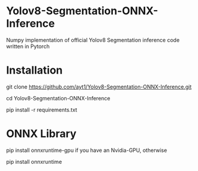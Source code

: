 # Yolov8-Segmentation-ONNX-Inference
Numpy implementation of official Yolov8 Segmentation inference code written in Pytorch

# Installation
git clone https://github.com/ayt1/Yolov8-Segmentation-ONNX-Inference.git

cd Yolov8-Segmentation-ONNX-Inference

pip install -r requirements.txt

# ONNX Library
pip install onnxruntime-gpu if you have an Nvidia-GPU, otherwise

pip install onnxruntime
